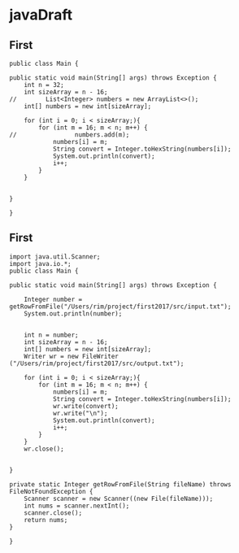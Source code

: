 # javaDraft

## First
    public class Main {

    public static void main(String[] args) throws Exception {
        int n = 32;
        int sizeArray = n - 16;
    //        List<Integer> numbers = new ArrayList<>();
        int[] numbers = new int[sizeArray];

        for (int i = 0; i < sizeArray;){
            for (int m = 16; m < n; m++) {
    //                numbers.add(m);
                numbers[i] = m;
                String convert = Integer.toHexString(numbers[i]);
                System.out.println(convert);
                i++;
            }
        }


    }

    }
   
## First
    import java.util.Scanner;
    import java.io.*;
    public class Main {

    public static void main(String[] args) throws Exception {

        Integer number = getRowFromFile("/Users/rim/project/first2017/src/input.txt");
        System.out.println(number);


        int n = number;
        int sizeArray = n - 16;
        int[] numbers = new int[sizeArray];
        Writer wr = new FileWriter ("/Users/rim/project/first2017/src/output.txt");

        for (int i = 0; i < sizeArray;){
            for (int m = 16; m < n; m++) {
                numbers[i] = m;
                String convert = Integer.toHexString(numbers[i]);
                wr.write(convert);
                wr.write("\n");
                System.out.println(convert);
                i++;
            }
        }
        wr.close();


    }

    private static Integer getRowFromFile(String fileName) throws FileNotFoundException {
        Scanner scanner = new Scanner((new File(fileName)));
        int nums = scanner.nextInt();
        scanner.close();
        return nums;
    }

    }
   
